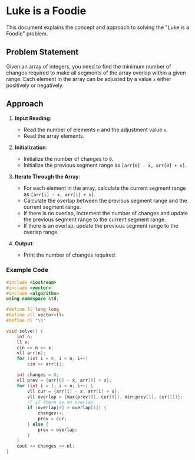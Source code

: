 # Luke is a Foodie

This document explains the concept and approach to solving the "Luke is a Foodie" problem.

## Problem Statement

Given an array of integers, you need to find the minimum number of changes required to make all segments of the array overlap within a given range. Each element in the array can be adjusted by a value `x` either positively or negatively.

## Approach

1. **Input Reading**:
   - Read the number of elements `n` and the adjustment value `x`.
   - Read the array elements.

2. **Initialization**:
   - Initialize the number of changes to `0`.
   - Initialize the previous segment range as `[arr[0] - x, arr[0] + x]`.

3. **Iterate Through the Array**:
   - For each element in the array, calculate the current segment range as `[arr[i] - x, arr[i] + x]`.
   - Calculate the overlap between the previous segment range and the current segment range.
   - If there is no overlap, increment the number of changes and update the previous segment range to the current segment range.
   - If there is an overlap, update the previous segment range to the overlap range.

4. **Output**:
   - Print the number of changes required.

### Example Code

```cpp
#include <iostream>
#include <vector>
#include <algorithm>
using namespace std;

#define ll long long
#define vll vector<ll>
#define nl "\n"

void solve() {
    int n;
    ll x;
    cin >> n >> x;
    vll arr(n);
    for (int i = 0; i < n; i++)
        cin >> arr[i];

    int changes = 0;
    vll prev = {arr[0] - x, arr[0] + x};
    for (int i = 1; i < n; i++) {
        vll cur = {arr[i] - x, arr[i] + x};
        vll overlap = {max(prev[0], cur[0]), min(prev[1], cur[1])};
        // if there is no overlap
        if (overlap[0] > overlap[1]) {
            changes++;
            prev = cur;
        } else {
            prev = overlap;
        }
    }
    cout << changes << nl;
}